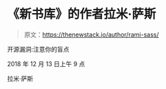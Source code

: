 # 《新书库》的作者拉米·萨斯

> 原文：<https://thenewstack.io/author/rami-sass/>

开源漏洞:注意你的盲点

2018 年 12 月 13 日上午 9 点

拉米·萨斯